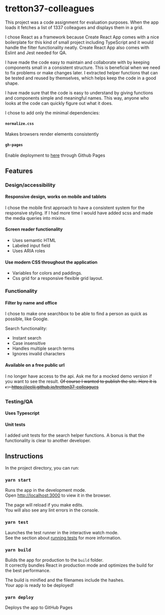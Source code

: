 # tretton37-colleagues

This project was a code assignment for evaluation purposes. When the app loads it fetches a list of 1337 colleagues and displays them in a grid.

I chose React as a framework because Create React App comes with a nice boilerplate for this kind of small project including TypeScript and it would handle the filter functionality neatly.
Create React App also comes with Eslint and Jest needed for QA.

I have made the code easy to maintain and collaborate with by keeping components small in a consistent structure. This is beneficial when we need to fix problems or make changes later. I extracted helper functions that can be tested and reused by themselves, which helps keep the code in a good shape.

I have made sure that the code is easy to understand by giving functions and components simple and meaningful names. This way, anyone who looks at the code can quickly figure out what it does.

I chose to add only the minimal dependencies:

#### `normalize.css`

Makes browsers render elements consistently

#### `gh-pages`

Enable deployment to [here](https://jeelii.github.io/tretton37-colleagues) through Github Pages

## Features

### Design/accessibility

#### Responsive design, works on mobile and tablets

I chose the mobile first approach to have a consistent system for the responsive styling. If I had more time I would have added scss and made the media queries into mixins.

#### Screen reader functionality

- Uses semantic HTML
- Labeled input field
- Uses ARIA roles

#### Use modern CSS throughout the application

- Variables for colors and paddings.
- Css grid for a responsive flexible grid layout.

### Functionality

#### Filter by name and office

I chose to make one searchbox to be able to find a person as quick as possible, like Google.

Search functionality:

- Instant search
- Case insensitive
- Handles multiple search terms
- Ignores invalid characters

#### Available on a free public url

I no longer have access to the api. Ask me for a mocked demo version if you want to see the result.
~~Of course I wanted to publish the site. Here it is 👉 https://jeelii.github.io/tretton37-colleagues~~

### Testing/QA

#### Uses Typescript

#### Unit tests

I added unit tests for the search helper functions. A bonus is that the functionality is clear to another developer.

## Instructions

In the project directory, you can run:

### `yarn start`

Runs the app in the development mode.\
Open [http://localhost:3000](http://localhost:3000) to view it in the browser.

The page will reload if you make edits.\
You will also see any lint errors in the console.

### `yarn test`

Launches the test runner in the interactive watch mode.\
See the section about [running tests](https://facebook.github.io/create-react-app/docs/running-tests) for more information.

### `yarn build`

Builds the app for production to the `build` folder.\
It correctly bundles React in production mode and optimizes the build for the best performance.

The build is minified and the filenames include the hashes.\
Your app is ready to be deployed!

### `yarn deploy`

Deploys the app to GitHub Pages
